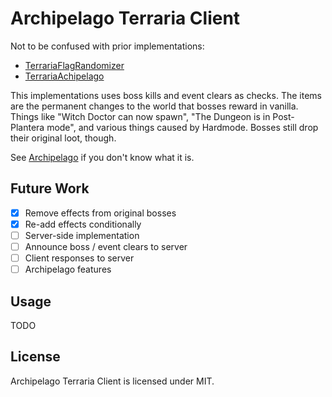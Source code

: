 # Archipelago Terraria Client

Not to be confused with prior implementations:

* [TerrariaFlagRandomizer](https://github.com/Cronus-waters/TerrariaFlagRandomizer)
* [TerrariaAchipelago](https://github.com/Whoneedspacee/TerrariaArchipelago)

This implementations uses boss kills and event clears as checks. The items are the permanent
changes to the world that bosses reward in vanilla. Things like "Witch Doctor can now spawn",
"The Dungeon is in Post-Plantera mode", and various things caused by Hardmode. Bosses still drop
their original loot, though.

See [Archipelago](https://archipelago.gg/) if you don't know what it is.

## Future Work

- [X] Remove effects from original bosses
- [X] Re-add effects conditionally
- [ ] Server-side implementation
- [ ] Announce boss / event clears to server
- [ ] Client responses to server
- [ ] Archipelago features

## Usage

TODO

## License

Archipelago Terraria Client is licensed under MIT.
